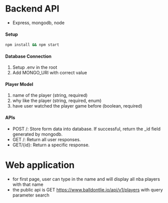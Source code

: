 # Backend API
- Express, mongodb, node
#### Setup

```bash
npm install && npm start
```

#### Database Connection

1. Setup .env in the root
2. Add MONGO_URI with correct value

#### Player Model

1. name of the player (string, required)
2. why like the player (string, required, enum)
3. have user watched the player game before (boolean, required)

#### APIs

- POST /: Store form data into database. If successful, return the _id field generated by mongodb. 
- GET /: Return all user responses. 
- GET/{id}: Return a specific response. 

# Web application
- for first page, user can type in the name and will display all nba players with that name
- the public api is GET https://www.balldontlie.io/api/v1/players with query parameter search
